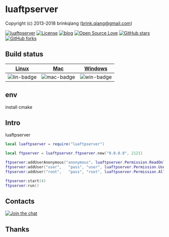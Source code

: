 # luaftpserver

Copyright (c) 2013-2018 brinkqiang (brink.qiang@gmail.com)

[![luaftpserver](https://img.shields.io/badge/brinkqiang-luaftpserver-blue.svg?style=flat-square)](https://github.com/brinkqiang/luaftpserver)
[![License](https://img.shields.io/badge/license-MIT-brightgreen.svg)](https://github.com/brinkqiang/luaftpserver/blob/master/LICENSE)
[![blog](https://img.shields.io/badge/Author-Blog-7AD6FD.svg)](https://brinkqiang.github.io/)
[![Open Source Love](https://badges.frapsoft.com/os/v3/open-source.png)](https://github.com/brinkqiang)
[![GitHub stars](https://img.shields.io/github/stars/brinkqiang/luaftpserver.svg?label=Stars)](https://github.com/brinkqiang/luaftpserver) 
[![GitHub forks](https://img.shields.io/github/forks/brinkqiang/luaftpserver.svg?label=Fork)](https://github.com/brinkqiang/luaftpserver)

## Build status
| [Linux][lin-link] | [Mac][mac-link] | [Windows][win-link] |
| :---------------: | :----------------: | :-----------------: |
| ![lin-badge]      | ![mac-badge]       | ![win-badge]        |

[lin-badge]: https://github.com/brinkqiang/luaftpserver/workflows/linux/badge.svg "linux build status"
[lin-link]:  https://github.com/brinkqiang/luaftpserver/actions/workflows/linux.yml "linux build status"
[mac-badge]: https://github.com/brinkqiang/luaftpserver/workflows/mac/badge.svg "mac build status"
[mac-link]:  https://github.com/brinkqiang/luaftpserver/actions/workflows/mac.yml "mac build status"
[win-badge]: https://github.com/brinkqiang/luaftpserver/workflows/win/badge.svg "win build status"
[win-link]:  https://github.com/brinkqiang/luaftpserver/actions/workflows/win.yml "win build status"

## env
install cmake

## Intro
luaftpserver
```lua
local luaftpserver = require("luaftpserver")

local ftpserver = luaftpserver.ftpserver.new("0.0.0.0", 2121)

ftpserver:addUserAnonymous("anonymous", luaftpserver.Permission.ReadOnly )
ftpserver:addUser("user",   "pass", "user", luaftpserver.Permission.UserOnly)
ftpserver:addUser("root",   "pass", "root", luaftpserver.Permission.All)

ftpserver:start(4)
ftpserver:run()

```
## Contacts
[![Join the chat](https://badges.gitter.im/brinkqiang/luaftpserver/Lobby.svg)](https://gitter.im/brinkqiang/luaftpserver)

## Thanks
